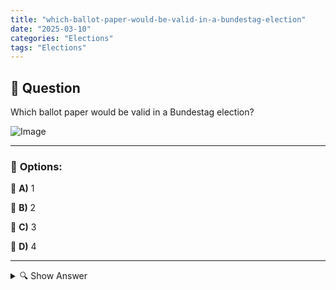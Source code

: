 ```yaml
---
title: "which-ballot-paper-would-be-valid-in-a-bundestag-election"
date: "2025-03-10"
categories: "Elections"
tags: "Elections"
---
```


## 📌 **Question**

Which ballot paper would be valid in a Bundestag election?

![Image](https://www.einbuergerungstest-online.de/img/fragen/130.png)

---

### 📝 **Options:**

🔘 **A)** 1

🔘 **B)** 2

🔘 **C)** 3

🔘 **D)** 4

---

<details>
  <summary>🔍 Show Answer</summary>

  <p>
💡  <b>Correct Answer:</b>  a
  </p>
  <p>
    📖<b>Explanation:</b>
    In the Bundestag election in Germany, citizens elect their representatives for the German Bundestag. Each person receives a ballot paper on which various parties and their candidates are listed. To be valid, the ballot paper must be filled in correctly, for example by ticking a party or a direct candidate, and must not contain any invalid markings or additional information. The correct submission of the ballot paper ensures that the vote is taken into account in the count.
  </p>
</details>

